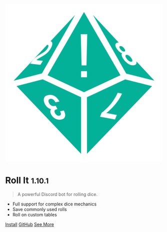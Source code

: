 ![logo](_media/icon.svg ':size=300')

# Roll It <small>1.10.1</small>

> A powerful Discord bot for rolling dice.

- Full support for complex dice mechanics
- Save commonly used rolls
- Roll on custom tables

[Install](https://discord.com/oauth2/authorize?client_id=1037522511509848136&permissions=2147747840&integration_type=0&scope=bot+applications.commands)
[GitHub](https://github.com/aurule/roll-it)
[See More](/?id=welcome-to-roll-it)
